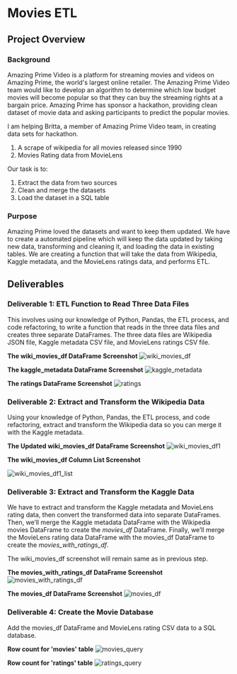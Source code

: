 # Movies ETL

## Project Overview

### Background
Amazing Prime Video is a platform for streaming movies and videos on Amazing Prime, the world's largest online retailer. The Amazing Prime Video team would like to develop an algorithm to determine which low budget movies will become popular so that they can buy the streaming rights at a bargain price. Amazing Prime has sponsor a hackathon, providing clean dataset of movie data and asking participants to predict the popular movies.

I am helping Britta, a member of Amazing Prime Video team, in creating data sets for hackathon. 
1. A scrape of wikipedia for all movies released since 1990
2. Movies Rating data from MovieLens

Our task is to:
1. Extract the data from two sources
2. Clean and merge the datasets
3. Load the dataset in a SQL table

### Purpose
Amazing Prime loved the datasets and want to keep them updated. We have to create a automated pipeline which will keep the data updated by taking new data, transforming and cleaning it, and loading the data in existing tables. We are creating a function that will take the data from Wikipedia, Kaggle metadata, and the MovieLens ratings data, and performs ETL.    

## Deliverables

### Deliverable 1: ETL Function to Read Three Data Files
This involves using our knowledge of Python, Pandas, the ETL process, and code refactoring, to write a function that reads in the three data files and creates three separate DataFrames. The three data files are Wikipedia JSON file,  Kaggle metadata CSV file, and MovieLens ratings CSV file.

**The wiki_movies_df DataFrame Screenshot**
![wiki_movies_df](./Images/wiki_movies_df.png)

**The kaggle_metadata DataFrame Screenshot**
![kaggle_metadata](./Images/kaggle_metadata.png)

**The ratings DataFrame Screenshot**
![ratings](./Images/ratings.png)

### Deliverable 2: Extract and Transform the Wikipedia Data
Using your knowledge of Python, Pandas, the ETL process, and code refactoring, extract and transform the Wikipedia data so you can merge it with the Kaggle metadata.

**The Updated wiki_movies_df DataFrame Screenshot**
![wiki_movies_df1](./Images/wiki_movies_df1.png)

**The wiki_movies_df Column List Screenshot**


![wiki_movies_df1_list](./Images/wiki_movies_df1_list.png)

### Deliverable 3: Extract and Transform the Kaggle Data 
We have to extract and transform the Kaggle metadata and MovieLens rating data, then convert the transformed data into separate DataFrames. Then, we’ll merge the Kaggle metadata DataFrame with the Wikipedia movies DataFrame to create the *movies_df* DataFrame. Finally, we’ll merge the MovieLens rating data DataFrame with the movies_df DataFrame to create the *movies_with_ratings_df*. 

The wiki_movies_df screenshot will remain same as in previous step.

**The movies_with_ratings_df DataFrame Screenshot**
![movies_with_ratings_df](./Images/movies_with_ratings_df.png)

**The movies_df DataFrame Screenshot**
![movies_df](./Images/movies_df.png)

### Deliverable 4: Create the Movie Database
Add the movies_df DataFrame and MovieLens rating CSV data to a SQL database.

**Row count for 'movies' table**
![movies_query](./Resources/movies_query.png)

**Row count for 'ratings' table**
![ratings_query](./Resources/ratings_query.png)